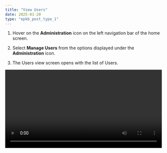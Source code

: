 ```yaml
---
title: "View Users"
date: 2025-01-20
type: "epkb_post_type_1"
---
```


1. Hover on the **Administration** icon on the left navigation bar of the home screen.

2. Select **Manage Users** from the options displayed under the **Administration** icon. 

3. The Users view screen opens with the list of Users. 
        
<video width="100%" height="auto" controls>
  <source src="./video-ViewUsers/ViewUsers.mp4" type="video/mp4" />
</video>